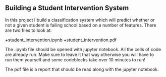 ## Building a Student Intervention System

In this project I build a classification system which will predict whether or not a given student is failing school based on a number of features.  There are two files to look at:

+student_intervention.ipynb
+student_intervention.pdf

The .ipynb file should be opened with jupyter notebook.  All the cells of code are already run. Make sure to leave it that way otherwise you will have to run them yourself and some codeblocks take over 10 minutes to run!

The pdf file is a report that should be read along with the jupyter notebook.



